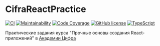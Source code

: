 # CifraReactPractice

[![CI](https://github.com/AlexArtsy/CifraReactPractice/actions/workflows/ci.yml/badge.svg)](https://github.com/AlexArtsy/CifraReactPractice/actions/workflows/ci.yml)
[![Maintainability](https://qlty.sh/badges/e9e9bf11-a8a1-459e-9a00-de070e2e169b/maintainability.svg)](https://qlty.sh/gh/AlexArtsy/projects/CifraReactPractice)
[![Code Coverage](https://qlty.sh/badges/e9e9bf11-a8a1-459e-9a00-de070e2e169b/test_coverage.svg)](https://qlty.sh/gh/AlexArtsy/projects/CifraReactPractice)
[![GitHub license](https://img.shields.io/github/license/AlexArtsy/CifraReactPractice)](https://github.com/AlexArtsy/CifraReactPractice)
[![TypeScript](https://img.shields.io/badge/lang-typescript-blue)](https://www.typescriptlang.org/)

Практические задания курса "Прочные основы создания React-приложений" в [Академии Цифра](https://academy.udmr.ru/)
